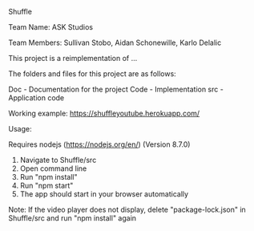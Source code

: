 Shuffle

Team Name: ASK Studios

Team Members: Sullivan Stobo, Aidan Schonewille, Karlo Delalic

This project is a reimplementation of ...

The folders and files for this project are as follows:

Doc - Documentation for the project
Code - Implementation
src - Application code

Working example: https://shuffleyoutube.herokuapp.com/

Usage:

Requires nodejs (https://nodejs.org/en/) (Version 8.7.0)

1. Navigate to Shuffle/src
2. Open command line
3. Run "npm install"
4. Run "npm start"
5. The app should start in your browser automatically

Note: If the video player does not display, delete "package-lock.json" in Shuffle/src and run "npm install" again